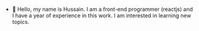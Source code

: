 - 👋 Hello, my name is Hussain. I am a front-end programmer (reactjs) and I have a year of experience in this work. I am interested in learning new topics.

